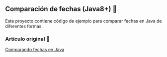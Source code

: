 ## Comparación de fechas (Java8+) :calendar:

Este proyecto contiene código de ejemplo para comparar fechas en Java de diferentes formas.

### Artículo original :link:
[Comparando fechas en Java](https://blog.ismaelrp.es/java/comparando-fechas-en-java/)